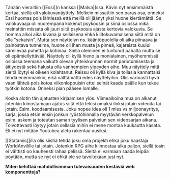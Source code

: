 Tänään vierailtiin [[Essi]]n kanssa [[Malva]]ssa. Kävin nyt ensimmäistä kertaa, siellä oli valokuvanäyttely. Melkein missattiin sen paras osa, onneksi Essi huomas pois lähtiessä että meillä oli jäänyt yksi huone kiertämättä.
Se valokuvaaja oli nuorempana kokenut psykoosin ja siinä osiossa mikä meinattiin missata oli juuri siitä psykoosia ajasta kertovia valokuvia. Se homma alkoi aika kivana ja sellaisena ehkä kiiltokuvamaisena siitä mitä on olla "sekaisin". Mutta sen näyttelyn ns. kääntöpuolella oli aika piinaava ja painostava tunnelma, huone oli ihan musta ja pimeä, kajareista kuului säreilevää puhetta ja kohinaa. Siellä oleminen ei tuntunut pahalta mutta se oli epämiellyttävää.
Näyttely oli kyllä hieno ja monialainen, myöhemmissä osioissa teemana vaikutti olevan yhteiskunnan normit pariutumisesta ja äitiydestä sekä halusta olla vanhempien ylpeyden aihe.
Muu näyttely mitä sieltä löytyi ei oikeen kolahtanut. 
Reissu oli kyllä kiva ja tollasia kannattaisi tehdä enemmänkin, eikä välttämättä edes näyttelyihin. Olis varmasti hyvä vaan lähteä pois kotoa viikonloppuisin ettei seinät kaadu päälle kun tekee työtkin kotona. Onneksi pian pääsee lomalle.

Koska alotin tän ajatusten kirjaamisen ylös.
Viimeaikoina mua on alkanut jotenkin kiinostamaan ajatus siitä että tekisi omaksi iloksi jotain videoita tai jotain. Esim. koodaamisesta. Joku nopee idea oli 1 mies vs miljoonayritys, sarja, jossa etsin ensin jonkun ryöstöhinnalla myytävän verkkopalvelun esim. askem ja toteutan saman tyylisen palvelun sen videosarjan aikana. Toivottavasti löytyy jotain sellasia mihin ei mene montaa kuukautta kasata. Eli ei nyt mitään Youtubea aleta rakentaa uusiksi.

[[Statamic]]illa olis siistiä tehdä joku oma projekti ehkä joku haastaja WorldAnvilille tai jotain. Jotenkin RPG aihe kiinnostaa aika paljon, siellä tosin ei välttisti oo kauheesti rahaa pelissä. Sieltä ei varmaan saada leipää pöytään, mutta se nyt ei ehkä ole se tavoitekaan just nyt.


**Miten kehittää mahdollisimman tulevaisuuden kestäviä web komponentteja?**